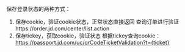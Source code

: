 保存登录状态的两种方式：
1. 保存cookie，验证cookie状态，正常状态直接返回 查询订单进行验证https://order.jd.com/center/list.action
2. 保存tickey，获取cookie，验证状态 根据tickey查询cookie：https://passport.jd.com/uc/qrCodeTicketValidation?t={ticket}